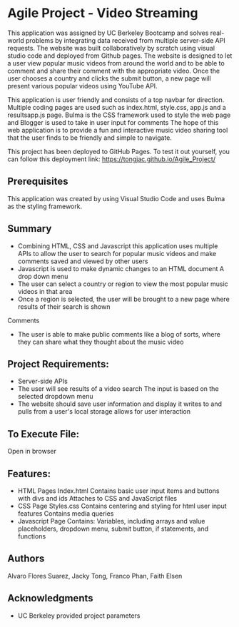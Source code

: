 # Agile Project - Video Streaming

This application was assigned by UC Berkeley Bootcamp and solves real-world problems by integrating data received from multiple server-side API requests. The website was built collaboratively by scratch using visual studio code and deployed from Github pages. The website is designed to let a user view popular music videos from around the world and to be able to comment and share their comment with the appropriate video. Once the user chooses a country and clicks the submit button, a new page will present various popular videos using YouTube API.

This application is user friendly and consists of a top navbar for direction. Multiple coding pages are used such as index.html, style.css, app.js and a resultsapp.js page. Bulma is the CSS framework used to style the web page and Blogger is used to take in user input for comments The hope of this web application is to provide a fun and interactive music video sharing tool that the user finds to be friendly and simple to navigate.

This project has been deployed to GitHub Pages. To test it out yourself, you can follow this deployment link:
https://tongjac.github.io/Agile_Project/

## Prerequisites

This application was created by using Visual Studio Code and uses Bulma as the styling framework.

## Summary

- Combining HTML, CSS and Javascript this application uses multiple APIs to allow the user to search for popular music videos and make comments saved and viewed by other users
- Javascript is used to make dynamic changes to an HTML document
  A drop down menu
- The user can select a country or region to view the most popular music videos in that area
- Once a region is selected, the user will be brought to a new page where results of their search is shown

Comments

- The user is able to make public comments like a blog of sorts, where they can share what they thought about the music video

## Project Requirements:

- Server-side APIs
- The user will see results of a video search
  The input is based on the selected dropdown menu
- The website should save user information and display it
  writes to and pulls from a user's local storage
  allows for user interaction

## To Execute File:

Open in browser

## Features:

- HTML Pages
  Index.html
  Contains basic user input items and buttons with divs and ids
  Attaches to CSS and JavaScript files
- CSS Page
  Styles.css
  Contains centering and styling for html user input features
  Contains media queries
- Javascript Page Contains: Variables, including arrays and value placeholders, dropdown menu, submit button, if statements, and functions

## Authors

Alvaro Flores Suarez,
Jacky Tong,
Franco Phan,
Faith Elsen

## Acknowledgments

- UC Berkeley provided project parameters
